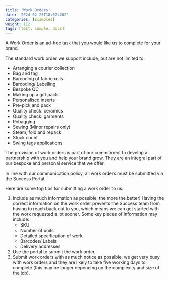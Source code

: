 ```yaml
---
title: 'Work Orders'
date: '2024-02-25T18:07:20Z'
categories: [Examples]
weight: 112
tags: [test, sample, docs]
---
```

A Work Order is an ad-hoc task that you would like us to complete for your brand. 

The standard work order we support include, but are not limited to:

- Arranging a courier collection
- Bag and tag
- Barcoding of fabric rolls
- Barcoding/ Labelling
- Bespoke QC
- Making up a gift pack
- Personalised inserts
- Pre-pick and pack
- Quality check: ceramics
- Quality check: garments
- Rebagging
- Sewing (Minor repairs only)
- Steam, fold and repack
- Stock count
- Swing tags applications

The provision of work orders is part of our commitment to develop a partnership with you and
help your brand grow. They are an integral part of our bespoke and personal service that we
offer.

In line with our communication policy, all work orders must be submitted via the Success
Portal.

Here are some top tips for submitting a work order to us:

1. Include as much information as possible, the more the better! Having the correct
information on the work order prevents the Success team from having to reach back out to
you, which means we can get started with the work requested a lot sooner. Some key
pieces of information may include:
	- SKU
    - Number of units
	- Detailed specification of work
    - Barcodes/ Labels
	- Delivery addresses
2. Use the portal to submit the work order.
3. Submit work orders with as much notice as possible, we get very busy with work orders
and they are likely to take five working days to complete (this may be longer depending on the
complexity and size of the job).
